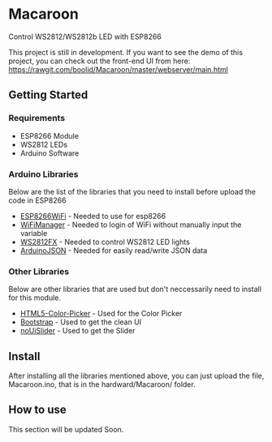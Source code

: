 # Macaroon
Control WS2812/WS2812b LED with ESP8266

This project is still in development. If you want to see the demo of this project, you can check out the front-end UI from here:
https://rawgit.com/boolid/Macaroon/master/webserver/main.html

## Getting Started

### Requirements
* ESP8266 Module
* WS2812 LEDs
* Arduino Software

### Arduino Libraries
Below are the list of the libraries that you need to install before upload the code in ESP8266

* [ESP8266WiFi](https://github.com/esp8266/Arduino) - Needed to use for esp8266
* [WiFiManager](https://github.com/tzapu/WiFiManager) - Needed to login of WiFi without manually input the variable
* [WS2812FX](https://github.com/kitesurfer1404/WS2812FX) - Needed to control WS2812 LED lights
* [ArduinoJSON](https://github.com/bblanchon/ArduinoJson) - Needed for easily read/write JSON data

### Other Libraries
Below are other libraries that are used but don't neccessarily need to install for this module.

* [HTML5-Color-Picker](https://github.com/NC22/HTML5-Color-Picker) - Used for the Color Picker
* [Bootstrap](https://getbootstrap.com/) - Used to get the clean UI
* [noUiSlider](https://refreshless.com/nouislider/) - Used to get the Slider


## Install

After installing all the libraries mentioned above, you can just upload the file, Macaroon.ino, that is in the hardward/Macaroon/ folder.

## How to use
This section will be updated Soon.